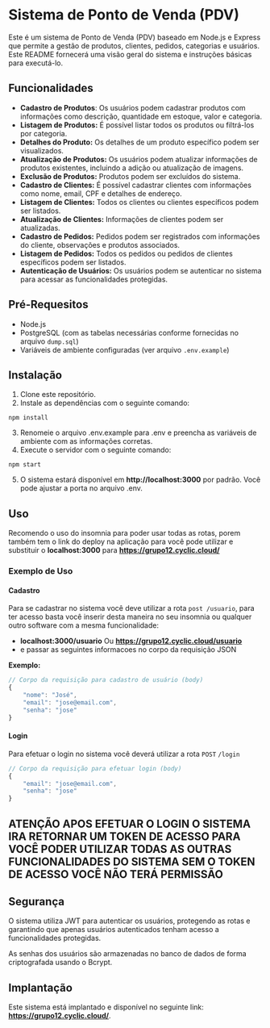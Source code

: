 # Sistema de Ponto de Venda (PDV)
Este é um sistema de Ponto de Venda (PDV) baseado em Node.js e Express que permite a gestão de produtos, clientes, pedidos, categorias e usuários. Este README fornecerá uma visão geral do sistema e instruções básicas para executá-lo.

## Funcionalidades
- **Cadastro de Produtos**: Os usuários podem cadastrar produtos com informações como descrição, quantidade em estoque, valor e categoria.
- **Listagem de Produtos:** É possível listar todos os produtos ou filtrá-los por categoria.
- **Detalhes do Produto:** Os detalhes de um produto específico podem ser visualizados.
- **Atualização de Produtos:** Os usuários podem atualizar informações de produtos existentes, incluindo a adição ou atualização de imagens.
- **Exclusão de Produtos:** Produtos podem ser excluídos do sistema.
- **Cadastro de Clientes:** É possível cadastrar clientes com informações como nome, email, CPF e detalhes de endereço.
- **Listagem de Clientes:** Todos os clientes ou clientes específicos podem ser listados.
- **Atualização de Clientes:** Informações de clientes podem ser atualizadas.
- **Cadastro de Pedidos:** Pedidos podem ser registrados com informações do cliente, observações e produtos associados.
- **Listagem de Pedidos:** Todos os pedidos ou pedidos de clientes específicos podem ser listados.
- **Autenticação de Usuários:** Os usuários podem se autenticar no sistema para acessar as funcionalidades protegidas.

## Pré-Requesitos
- Node.js
- PostgreSQL (com as tabelas necessárias conforme fornecidas no arquivo `dump.sql`)
- Variáveis de ambiente configuradas (ver arquivo `.env.example`)

## Instalação
1. Clone este repositório.
2. Instale as dependências com o seguinte comando:
```
npm install
```
3. Renomeie o arquivo .env.example para .env e preencha as variáveis de ambiente com as informações corretas.
4. Execute o servidor com o seguinte comando:
```
npm start
```
5. O sistema estará disponível em **http://localhost:3000** por padrão. Você pode ajustar a porta no arquivo .env.

## Uso
Recomendo o uso do insomnia para poder usar todas as rotas, porem também tem o link do deploy na aplicação para você pode utilizar e substituir o **localhost:3000** para **https://grupo12.cyclic.cloud/** 

### Exemplo de Uso
#### Cadastro
Para se cadastrar no sistema você deve utilizar a rota `post /usuario`, para ter acesso basta você inserir desta maneira no seu insomnia ou qualquer outro software com a mesma funcionalidade:
- **localhost:3000/usuario** Ou **https://grupo12.cyclic.cloud/usuario**
- e passar as seguintes informacoes no corpo da requisição JSON

**Exemplo:**

```javascript
// Corpo da requisição para cadastro de usuário (body)
{
    "nome": "José",
    "email": "jose@email.com",
    "senha": "jose"
}
```

#### Login
Para efetuar o login no sistema você deverá utilizar a rota  `POST` `/login`

```javascript
// Corpo da requisição para efetuar login (body)
{
    "email": "jose@email.com",
    "senha": "jose"
}
```

## ATENÇÃO APOS EFETUAR O LOGIN O SISTEMA IRA RETORNAR UM TOKEN DE ACESSO PARA VOCÊ PODER UTILIZAR TODAS AS OUTRAS FUNCIONALIDADES DO SISTEMA SEM O TOKEN DE ACESSO VOCÊ NÃO TERÁ PERMISSÃO

## Segurança 
O sistema utiliza JWT para autenticar os usuários, protegendo as rotas e garantindo que apenas usuários autenticados tenham acesso a funcionalidades protegidas.

As senhas dos usuários são armazenadas no banco de dados de forma criptografada usando o Bcrypt.

## Implantação
Este sistema está implantado e disponível no seguinte link: **https://grupo12.cyclic.cloud/**.
